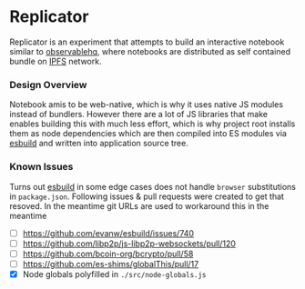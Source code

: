 # Replicator

Replicator is an experiment that attempts to build an interactive notebook
similar to [observablehq][], where notebooks are distributed as self contained bundle on [IPFS][] network.

### Design Overview

Notebook amis to be web-native, which is why it uses native JS modules instead of bundlers. However there are a lot of JS libraries that make enables building this with much less effort, which is why project root
installs them as node dependencies which are then compiled into ES modules
via [esbuild][] and written into application source tree.

### Known Issues

Turns out [esbuild][] in some edge cases does not handle `browser` substitutions in `package.json`. Following issues & pull requests
were created to get that resoved. In the meantime git URLs are used
to workaround this in the meantime

- [ ] https://github.com/evanw/esbuild/issues/740
- [ ] https://github.com/libp2p/js-libp2p-websockets/pull/120
- [ ] https://github.com/bcoin-org/bcrypto/pull/58
- [ ] https://github.com/es-shims/globalThis/pull/17
- [x] Node globals polyfilled in `./src/node-globals.js`

[observablehq]: https://observablehq.com/
[ipfs]: https://ipfs.io/
[esbuild]: https://esbuild.github.io/
